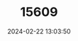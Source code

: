 ---
title: "15609"
category: "Eremoryzomys polius"
draft: false
date: 2024-02-22 13:03:50
languages:
  English: ["Gray Rice Rat"]
---
